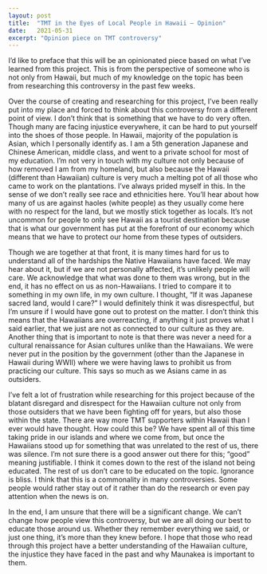 ```yaml
---
layout: post
title:  "TMT in the Eyes of Local People in Hawaii – Opinion"
date:   2021-05-31 
excerpt: "Opinion piece on TMT controversy"
---
```


I’d like to preface that this will be an opinionated piece based on what I’ve learned from this project. This is from the perspective of someone who is not only from Hawaii, but much of my knowledge on the topic has been from researching this controversy in the past few weeks. 

Over the course of creating and researching for this project, I’ve been really put into my place and forced to think about this controversy from a different point of view. I don’t think that is something that we have to do very often. Though many are facing injustice everywhere, it can be hard to put yourself into the shoes of those people. In Hawaii, majority of the population is Asian, which I personally identify as. I am a 5th generation Japanese and Chinese American, middle class, and went to a private school for most of my education. I’m not very in touch with my culture not only because of how removed I am from my homeland, but also because the Hawaii (different than Hawaiian) culture is very much a melting pot of all those who came to work on the plantations. I’ve always prided myself in this. In the sense of we don’t really see race and ethnicities here. You’ll hear about how many of us are against haoles (white people) as they usually come here with no respect for the land, but we mostly stick together as locals. It’s not uncommon for people to only see Hawaii as a tourist destination because that is what our government has put at the forefront of our economy which means that we have to protect our home from these types of outsiders.

Though we are together at that front, it is many times hard for us to understand all of the hardships the Native Hawaiians have faced. We may hear about it, but if we are not personally affected, it’s unlikely people will care. We acknowledge that what was done to them was wrong, but in the end, it has no effect on us as non-Hawaiians. I tried to compare it to something in my own life, in my own culture. I thought, “If it was Japanese sacred land, would I care?” I would definitely think it was disrespectful, but I’m unsure if I would have gone out to protest on the matter. I don’t think this means that the Hawaiians are overreacting, if anything it just proves what I said earlier, that we just are not as connected to our culture as they are. Another thing that is important to note is that there was never a need for a cultural renaissance for Asian cultures unlike than the Hawaiians. We were never put in the position by the government (other than the Japanese in Hawaii during WWII) where we were having laws to prohibit us from practicing our culture. This says so much as we Asians came in as outsiders. 

I’ve felt a lot of frustration while researching for this project because of the blatant disregard and disrespect for the Hawaiian culture not only from those outsiders that we have been fighting off for years, but also those within the state. There are way more TMT supporters within Hawaii than I ever would have thought. How could this be? We have spent all of this time taking pride in our islands and where we come from, but once the Hawaiians stood up for something that was unrelated to the rest of us, there was silence. I’m not sure there is a good answer out there for this; “good” meaning justifiable. I think it comes down to the rest of the island not being educated. The rest of us don’t care to be educated on the topic. Ignorance is bliss. I think that this is a commonality in many controversies. Some people would rather stay out of it rather than do the research or even pay attention when the news is on. 

In the end, I am unsure that there will be a significant change. We can’t change how people view this controversy, but we are all doing our best to educate those around us. Whether they remember everything we said, or just one thing, it’s more than they knew before. I hope that those who read through this project have a better understanding of the Hawaiian culture, the injustice they have faced in the past and why Maunakea is important to them. 

